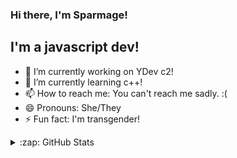 ### Hi there, I'm Sparmage!


## I'm a javascript dev!


- 🔭 I’m currently working on YDev c2!
- 🌱 I’m currently learning c++!
- 📫 How to reach me: You can't reach me sadly. :(
- 😄 Pronouns: She/They
- ⚡ Fun fact: I'm transgender!
<details>
  <summary>:zap: GitHub Stats</summary>

  ![Sparmage's github stats](https://github-readme-stats.vercel.app/api?username=sparmage)
